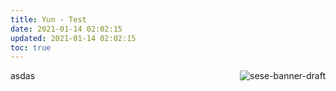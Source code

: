 ```yaml
---
title: Yun - Test
date: 2021-01-14 02:02:15
updated: 2021-01-14 02:02:15
toc: true
---
```


asdas
<img align="right" src="https://upyun.yunyoujun.cn/images/sese-banner-draft.png" alt="sese-banner-draft" />
